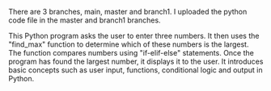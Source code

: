 There are 3 branches, main, master and branch1. I uploaded the python code file in the master and branch1 branches.

This Python program asks the user to enter three numbers. It then uses the "find_max" function to determine which of these numbers is the largest. The function compares numbers using "if-elif-else" statements. Once the program has found the largest number, it displays it to the user. It introduces basic concepts such as user input, functions, conditional logic and output in Python.
